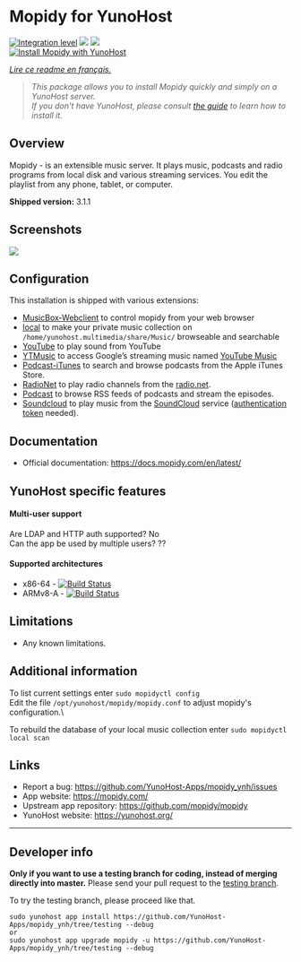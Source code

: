 # Mopidy for YunoHost

[![Integration level](https://dash.yunohost.org/integration/mopidy.svg)](https://dash.yunohost.org/appci/app/mopidy) ![](https://ci-apps.yunohost.org/ci/badges/mopidy.status.svg) ![](https://ci-apps.yunohost.org/ci/badges/mopidy.maintain.svg)  
[![Install Mopidy with YunoHost](https://install-app.yunohost.org/install-with-yunohost.svg)](https://install-app.yunohost.org/?app=mopidy)

*[Lire ce readme en français.](./README_fr.md)*

> *This package allows you to install Mopidy quickly and simply on a YunoHost server.  
If you don't have YunoHost, please consult [the guide](https://yunohost.org/#/install) to learn how to install it.*

## Overview
Mopidy - is an extensible music server. It plays music, podcasts and radio programs from local disk and various streaming services. You edit the playlist from any phone, tablet, or computer.

**Shipped version:** 3.1.1

## Screenshots

![](sources/extra_files/mopidy_screenshot1.png)

## Configuration

This installation is shipped with various extensions:

* [MusicBox-Webclient](https://mopidy.com/ext/musicbox-webclient/) to control mopidy from your web browser
* [local](https://mopidy.com/ext/local/) to make your private music collection on `/home/yunohost.multimedia/share/Music/` browseable and searchable
* [YouTube](https://pypi.org/project/Mopidy-YouTube/) to play sound from YouTube
* [YTMusic](https://music.youtube.com/) to access Google’s streaming music named [YouTube Music](https://music.youtube.com/) 
* [Podcast-iTunes](https://mopidy.com/ext/podcast-itunes/) to search and browse podcasts from the Apple iTunes Store.
* [RadioNet](https://mopidy.com/ext/radionet/) to play radio channels from the [radio.net](https://www.radio.net/).
* [Podcast](https://mopidy.com/ext/podcast/) to browse RSS feeds of podcasts and stream the episodes.
* [Soundcloud](https://pypi.org/project/Mopidy-SoundCloud/) to play music from the [SoundCloud](https://soundcloud.com/) service \([authentication token](https://pypi.org/project/Mopidy-SoundCloud/) needed\).

## Documentation

 * Official documentation: https://docs.mopidy.com/en/latest/

## YunoHost specific features

#### Multi-user support

Are LDAP and HTTP auth supported? No \
Can the app be used by multiple users? ??

#### Supported architectures

* x86-64 - [![Build Status](https://ci-apps.yunohost.org/ci/logs/mopidy%20%28Apps%29.svg)](https://ci-apps.yunohost.org/ci/apps/mopidy/)
* ARMv8-A - [![Build Status](https://ci-apps-arm.yunohost.org/ci/logs/mopidy%20%28Apps%29.svg)](https://ci-apps-arm.yunohost.org/ci/apps/mopidy/)

## Limitations

* Any known limitations.

## Additional information

To list current settings enter `sudo mopidyctl config` \
Edit the file `/opt/yunohost/mopidy/mopidy.conf` to adjust mopidy's configuration.\\

To rebuild the database of your local music collection enter `sudo mopidyctl local scan`

## Links

 * Report a bug: https://github.com/YunoHost-Apps/mopidy_ynh/issues
 * App website: https://mopidy.com/
 * Upstream app repository: https://github.com/mopidy/mopidy
 * YunoHost website: https://yunohost.org/

---

## Developer info

**Only if you want to use a testing branch for coding, instead of merging directly into master.**
Please send your pull request to the [testing branch](https://github.com/YunoHost-Apps/mopidy_ynh/tree/testing).

To try the testing branch, please proceed like that.
```
sudo yunohost app install https://github.com/YunoHost-Apps/mopidy_ynh/tree/testing --debug
or
sudo yunohost app upgrade mopidy -u https://github.com/YunoHost-Apps/mopidy_ynh/tree/testing --debug
```
